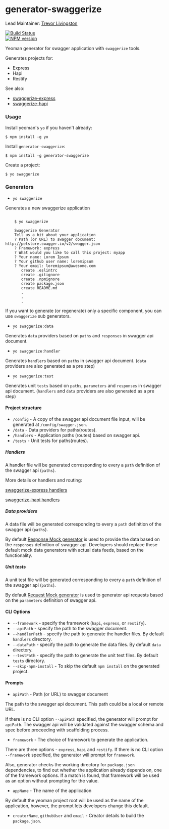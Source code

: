 generator-swaggerize
====================

Lead Maintainer: [Trevor Livingston](https://github.com/tlivings/)  

[![Build Status](https://travis-ci.org/krakenjs/generator-swaggerize.svg?branch=master)](https://travis-ci.org/krakenjs/generator-swaggerize)  
[![NPM version](https://badge.fury.io/js/generator-swaggerize.png)](http://badge.fury.io/js/generator-swaggerize)  


Yeoman generator for swagger application with `swaggerize` tools.

Generates projects for:
- Express
- Hapi
- Restify

See also:
- [swaggerize-express](https://github.com/krakenjs/swaggerize-express)
- [swaggerize-hapi](https://github.com/krakenjs/swaggerize-hapi)

### Usage

Install yeoman's `yo` if you haven't already:

```
$ npm install -g yo
```

Install `generator-swaggerize`:

```
$ npm install -g generator-swaggerize
```

Create a project:

```
$ yo swaggerize
```

### Generators

- `yo swaggerize`

Generates a new swaggerize application

```

    $ yo swaggerize

    Swaggerize Generator
    Tell us a bit about your application
    ? Path (or URL) to swagger document: http://petstore.swagger.io/v2/swagger.json
    ? Framework: express
    ? What would you like to call this project: myapp
    ? Your name: Lorem Ipsum
    ? Your github user name: loremipsum
    ? Your email: loremipsum@awesome.com
       create .eslintrc
       create .gitignore
       create .npmignore
       create package.json
       create README.md
       .
       .
       .
```

If you want to generate (or regenerate) only a specific component, you can use `swaggerize` sub generators.

- `yo swaggerize:data`

Generates `data` providers based on `paths` and `responses` in swagger api document.

- `yo swaggerize:handler`

Generates `handlers` based on `paths` in swagger api document. (`data` providers are also generated as a pre step)

- `yo swaggerize:test`

Generates unit `tests` based on `paths`, `parameters` and `responses` in swagger api document. (`handlers` and `data` providers are also generated as a pre step)

#### Project structure

- `/config` - A copy of the swagger api document file input, will be generated at `/config/swagger.json`.
- `/data` - Data providers for paths(routes).
- `/handlers` - Application paths (routes) based on swagger api.
- `/tests` - Unit tests for paths(routes).

##### Handlers

A handler file will be generated corresponding to every a `path` definition of the swagger api (`paths`).

More details or handlers and routing:

[swaggerize-express handlers](https://github.com/krakenjs/swaggerize-express#handlers-directory)

[swaggerize-hapi handlers](https://github.com/krakenjs/swaggerize-hapi#handlers-directory)

##### Data providers

A data file will be generated corresponding to every a `path` definition of the swagger api (`paths`).

By default [Response Mock generator](https://github.com/subeeshcbabu/swagmock#responses) is used to provide the data based on the `responses` definition of swagger api.
Developers should replace these default mock data generators with actual data feeds, based on the functionality.

##### Unit tests

A unit test file will be generated corresponding to every a `path` definition of the swagger api (`paths`).

By default [Request Mock generator](https://github.com/subeeshcbabu/swagmock#requests) is used to generator api requests based on the `parameters` definition of swagger api.

#### CLI Options

- `--framework` - specify the framework (`hapi`, `express`, or `restify`).
- `--apiPath` - specify the path to the swagger document.
- `--handlerPath` - specify the path to generate the handler files. By default `handlers` directory.
- `--dataPath` - specify the path to generate the data files. By default `data` directory.
- `--testPath` - specify the path to generate the unit test files. By default `tests` directory.
- `--skip-npm-install` - To skip the default `npm install` on the generated project.

#### Prompts

- `apiPath` - Path (or URL) to swagger document

The path to the swagger api document. This path could be a local or remote URL.

If there is no CLI option `--apiPath` specified, the generator will prompt for `apiPath`. The swagger api will be validated against the swagger schema and spec before proceeding with scaffolding process.

- `framework` - The choice of framework to generate the application.

There are three options - `express`, `hapi` and `restify`. If there is no CLI option `--framework` specified, the generator will prompt for `framework`.

Also, generator checks the working directory for `package.json` dependencies, to find out whether the application already depends on, one of the framework options. If a match is found, that framework will be used as an option without prompting for the value.

- `appName` - The name of the application

By default the yeoman project root will be used as the name of the application, however, the prompt lets developers change this default.

- `creatorName`, `githubUser` and `email` - Creator details to build the `package.json`.
